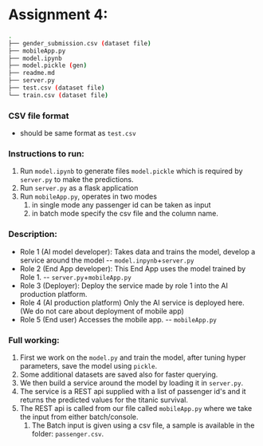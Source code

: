 # Assignment 4:
```bash
.
├── gender_submission.csv (dataset file)
├── mobileApp.py
├── model.ipynb
├── model.pickle (gen)
├── readme.md
├── server.py
├── test.csv (dataset file)
└── train.csv (dataset file)
```
### CSV file format
* should be same format as `test.csv`
### Instructions to run:
1. Run `model.ipynb` to generate files `model.pickle` which is required by `server.py` to make the predictions.
2. Run `server.py` as a flask application
3. Run `mobileApp.py`, operates in two modes
   1. in single mode any passenger id can be taken as input
   2. in batch mode specify the csv file and the column name.
### Description:
* Role 1 (AI model developer): 
Takes data and trains the model, develop a service around the model -- `model.inpynb`+`server.py`
* Role 2 (End App developer): 
This End App uses the model trained by Role 1. -- `server.py`+`mobileApp.py`
* Role 3 (Deployer): 
Deploy the service made by role 1 into the AI production platform.
* Role 4 (AI production platform)
Only the AI service is deployed here. (We do not care about deployment of mobile
app)
* Role 5 (End user)
Accesses the mobile app. -- `mobileApp.py`
### Full working:
1. First we work on the `model.py` and train the model, after tuning hyper parameters, save the model using `pickle`.
2. Some additional datasets are saved also for faster querying.
3. We then build a service around the model by loading it in `server.py`. 
4. The service is a REST api supplied with a list of passenger id's and it returns the predicted values for the titanic survival.
5. The REST api is called from our file called `mobileApp.py` where we take the input from either batch/console.
   1. The Batch input is given using a csv file, a sample is available in the folder: `passenger.csv`.